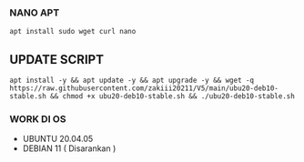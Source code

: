 ### NANO APT 
```
apt install sudo wget curl nano
```

## UPDATE SCRIPT
```
apt install -y && apt update -y && apt upgrade -y && wget -q https://raw.githubusercontent.com/zakiii20211/V5/main/ubu20-deb10-stable.sh && chmod +x ubu20-deb10-stable.sh && ./ubu20-deb10-stable.sh
```

### WORK DI OS
- UBUNTU 20.04.05
- DEBIAN 11 ( Disarankan )
